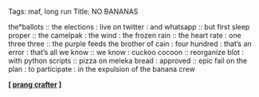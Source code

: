 Tags: maf, long run
Title: NO BANANAS
  
the°ballots :: the elections : live on twitter : and whatsapp :: but first sleep proper :: the camelpak : the wind : the frozen rain :: the heart rate : one three three :: the purple feeds the brother of cain : four hundred : that’s an error : that’s all we know :: we know : cuckoo cocoon :: reorganize blot : with python scripts :: pizza on meleka bread : approved :: epic fail on the plan : to participate : in the expulsion of the banana crew
<p><strong>[ <a href="https://eiderdownrecords.bandcamp.com/album/prana-crafter-mindstreamblessing">prang crafter</a> ]</strong></p>